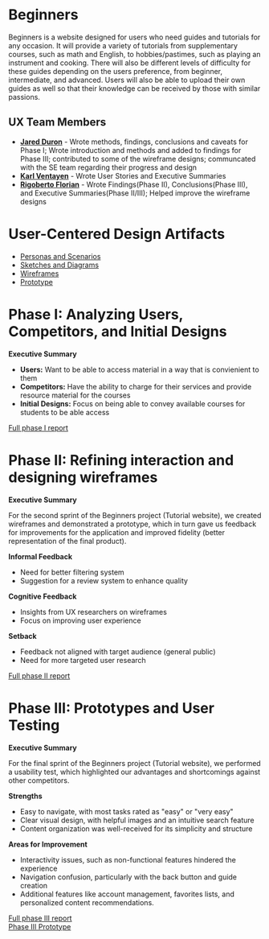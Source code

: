 # Beginners

Beginners is a website designed for users who need guides and tutorials for any occasion. It will provide a variety of tutorials from supplementary courses, such as math and English, to hobbies/pastimes, such as playing an instrument and cooking. There will also be different levels of difficulty for these guides depending on the users preference, from beginner, intermediate, and advanced. Users will also be able to upload their own guides as well so that their knowledge can be received by those with similar passions.

## UX Team Members

* **[Jared Duron](https://github.com/UsabilityEngineering/ux-journal-jduron1)** - Wrote methods, findings, conclusions and caveats for Phase I; Wrote introduction and methods and added to findings for Phase III; contributed to some of the wireframe designs; communcated with the SE team regarding their progress and design
* **[Karl Ventayen](https://github.com/UsabilityEngineering/ux-journal-kventayen)** - Wrote User Stories and Executive Summaries
* **[Rigoberto Florian](https://github.com/UsabilityEngineering/ux-journal-Winner-Dog)** - Wrote Findings(Phase II), Conclusions(Phase III), and Executive Summaries(Phase II/III); Helped improve the wireframe designs

# User-Centered Design Artifacts

* [Personas and Scenarios](personas/)
* [Sketches and Diagrams](sketches/)
* [Wireframes](wireframes/)
* [Prototype](#)

# Phase I: Analyzing Users, Competitors, and Initial Designs

**Executive Summary**

- **Users:** Want to be able to access material in a way that is convienient to them
- **Competitors:** Have the ability to charge for their services and provide resource material for the courses
- **Initial Designs:** Focus on being able to convey available courses for students to be able access

[Full phase I report](phaseI/)

# Phase II: Refining interaction and designing wireframes

**Executive Summary**

For the second sprint of the Beginners project (Tutorial website), we created wireframes and demonstrated a prototype, which in turn gave us feedback for improvements for the application and improved fidelity (better representation of the final product). 

**Informal Feedback**
- Need for better filtering system
- Suggestion for a review system to enhance quality

**Cognitive Feedback**
- Insights from UX researchers on wireframes
- Focus on improving user experience

**Setback**
- Feedback not aligned with target audience (general public)
- Need for more targeted user research

[Full phase II report](phaseII/)

# Phase III: Prototypes and User Testing

**Executive Summary**

For the final sprint of the Beginners project (Tutorial website), we performed a usability test, which highlighted our advantages and shortcomings against other competitors.

**Strengths**
- Easy to navigate, with most tasks rated as "easy" or "very easy"
- Clear visual design, with helpful images and an intuitive search feature
- Content organization was well-received for its simplicity and structure

**Areas for Improvement**
- Interactivity issues, such as non-functional features hindered the experience
- Navigation confusion, particularly with the back button and guide creation
- Additional features like account management, favorites lists, and personalized content recommendations.

[Full phase III report](phaseIII/) \
[Phase III Prototype](https://www.figma.com/design/zl5mJD70zZCelQIOnRODDY/ux-Beginners?node-id=67-30&t=FcIyJPzA7hDSdewb-1)
